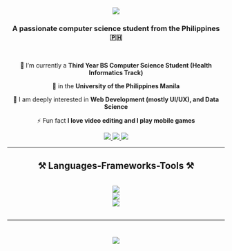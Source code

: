 <h1 align="center">
    <img src="https://readme-typing-svg.herokuapp.com/?font=Righteous&size=35&center=true&vCenter=true&width=500&height=70&duration=4000&lines=Hi+There!+👋;+I'm+Joana+Tria!;" />
</h1>

<h3 align="center">A passionate computer science student from the Philippines 🇵🇭</h3>

<br/>

<div align="center">
 
 🔭 I’m currently a **Third Year BS Computer Science Student (Health Informatics Track)**
 
 🌱 in the **University of the Philippines Manila**

💬 I am deeply interested in **Web Development (mostly UI/UX), and Data Science**

⚡ Fun fact **I love video editing and I play mobile games**

 </div>
 
<div align="center"> 
  <a href="mailto:jstria1@up.edu.ph">
    <img src="https://img.shields.io/badge/Gmail-333333?style=for-the-badge&logo=gmail&logoColor=red" />
  </a>
  <a href="https://linkedin.com/in/joana-tria" target="_blank">
    <img src="https://img.shields.io/badge/LinkedIn-0077B5?style=for-the-badge&logo=linkedin&logoColor=white" target="_blank" />
  </a>
  <a href="https://github.com/joanatria" target="_blank">
     <img src="https://img.shields.io/badge/Portfolio-FF5722?style=for-the-badge&logo=todoist&logoColor=white" target="_blank" /> <!-- sqlite, safari, google-chrome are other good icon options -->
  </a>
</div>

 <hr/>
 
<h2 align="center">⚒️ Languages-Frameworks-Tools ⚒️</h2>
<br/>
<div align="center">
    <img src="https://skillicons.dev/icons?i=postman,eclipse,vscode,idea,github,git,gitlab,react,bootstrap" /><br>
    <img src="https://skillicons.dev/icons?i=mui,html,css,django,jquery,laravel,nodejs,javascript,express,mongodb" /><br>
    <img src="https://skillicons.dev/icons?i=postgres,spring,c,cpp,java,mysql,python,r,anaconda" /><br>
</div>

<br/>
<hr/>
<h1 align="center">
    <img src="https://readme-typing-svg.herokuapp.com/?font=Righteous&size=35&center=true&vCenter=true&width=500&height=70&duration=4000&lines=Thank+You!+👋;+live+life+fully!;" />
</h1>
